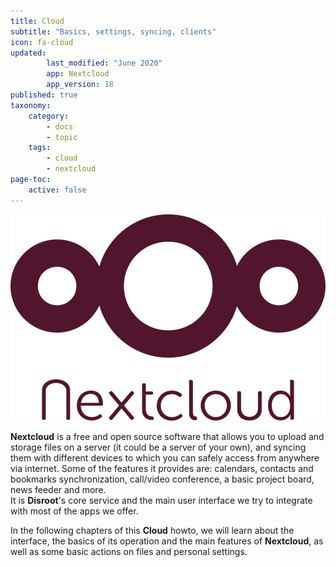 ```yaml
---
title: Cloud
subtitle: "Basics, settings, syncing, clients"
icon: fa-cloud
updated:
        last_modified: "June 2020"
        app: Nextcloud
        app_version: 18
published: true
taxonomy:
    category:
        - docs
        - topic
    tags:
        - cloud
        - nextcloud
page-toc:
    active: false
---
```


![](nc_logo.png)

**Nextcloud** is a free and open source software that allows you to upload and storage files on a server (it could be a server of your own), and syncing them with different devices to which you can safely access from anywhere via internet. Some of the features it provides are: calendars, contacts and bookmarks synchronization, call/video conference, a basic project board, news feeder and more.<br>
It is **Disroot**'s core service and the main user interface we try to integrate with most of the apps we offer.

In the following chapters of this **Cloud** howto, we will learn about the interface, the basics of its operation and the main features of **Nextcloud**, as well as some basic actions on files and personal settings.
